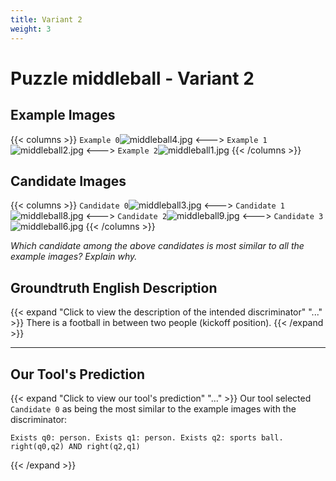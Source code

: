 ```yaml
---
title: Variant 2
weight: 3
---
```


# Puzzle middleball - Variant 2

## Example Images
{{< columns >}}
`Example 0`![middleball4.jpg](/natscene-data/images/middleball4.jpg)
<--->
`Example 1`![middleball2.jpg](/natscene-data/images/middleball2.jpg)
<--->
`Example 2`![middleball1.jpg](/natscene-data/images/middleball1.jpg)
{{< /columns >}}

## Candidate Images
{{< columns >}}
`Candidate 0`![middleball3.jpg](/natscene-data/images/middleball3.jpg)
<--->
`Candidate 1`![middleball8.jpg](/natscene-data/images/middleball8.jpg)
<--->
`Candidate 2`![middleball9.jpg](/natscene-data/images/middleball9.jpg)
<--->
`Candidate 3`![middleball6.jpg](/natscene-data/images/middleball6.jpg)
{{< /columns >}}

*Which candidate among the above candidates is most similar to all the example images? Explain why.*

## Groundtruth English Description

{{< expand "Click to view the description of the intended discriminator" "..." >}}
There is a football in between two people (kickoff position).
{{< /expand >}}

---



## Our Tool's Prediction

{{< expand "Click to view our tool's prediction" "..." >}}
Our tool selected `Candidate 0` as being the most similar to the example images with the discriminator:
```plaintext
Exists q0: person. Exists q1: person. Exists q2: sports ball. right(q0,q2) AND right(q2,q1)
```
{{< /expand >}}
